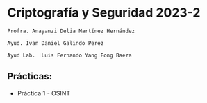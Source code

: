 # Criptografía y Seguridad 2023-2

`Profra. Anayanzi Delia Martínez Hernández`

`Ayud. Ivan Daniel Galindo Perez`

`Ayud Lab.  Luis Fernando Yang Fong Baeza`

## Prácticas:

* Práctica 1 - OSINT